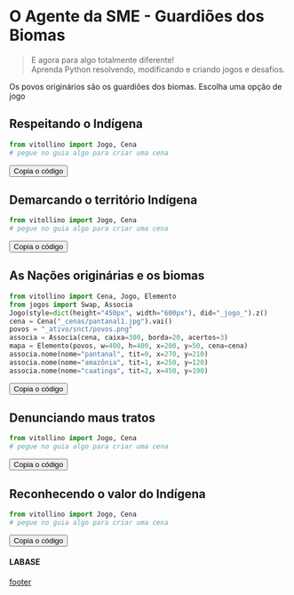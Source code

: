 <!---
Open Source program Pynoplia - Copyright © 2024  Carlo Oliveira** <carlo@nce.ufrj.br>,
PDX-License-Identifier:** `GNU General Public License v3.0 or later <http://is.gd/3Udt>`_.
-->
# O Agente da SME - Guardiões dos Biomas
> E agora para algo totalmente diferente! <br>
> Aprenda Python resolvendo, modificando e criando jogos e desafios. <br>

Os povos originários são os guardiões dos biomas. Escolha uma opção de jogo

## Respeitando o Indígena

```python
from vitollino import Jogo, Cena
# pegue no guia algo para criar uma cena
```
<button class="btn btn-primary" onclick="__copy_clip__(this)">Copia o código</button>

## Demarcando o território Indígena

```python
from vitollino import Jogo, Cena
# pegue no guia algo para criar uma cena
```
<button class="btn btn-primary" onclick="__copy_clip__(this)">Copia o código</button>

## As Nações originárias e os biomas

```python
from vitollino import Cena, Jogo, Elemento
from jogos import Swap, Associa
Jogo(style=dict(height="450px", width="600px"), did="_jogo_").z()
cena = Cena("_cenas/pantanal1.jpg").vai()
povos = "_ativo/snct/povos.png"
associa = Associa(cena, caixa=300, borda=20, acertos=3)
mapa = Elemento(povos, w=400, h=400, x=200, y=50, cena=cena)
associa.nome(nome="pantanal", tit=0, x=270, y=210)
associa.nome(nome="amazônia", tit=1, x=250, y=120)
associa.nome(nome="caatinga", tit=2, x=450, y=190)
```
<button class="btn btn-primary" onclick="__copy_clip__(this)">Copia o código</button>

## Denunciando maus tratos

```python
from vitollino import Jogo, Cena
# pegue no guia algo para criar uma cena
```
<button class="btn btn-primary" onclick="__copy_clip__(this)">Copia o código</button>

## Reconhecendo o valor do Indígena

```python
from vitollino import Jogo, Cena
# pegue no guia algo para criar uma cena
```
<button class="btn btn-primary" onclick="__copy_clip__(this)">Copia o código</button>

#### LABASE
[footer](footer.md ':include')